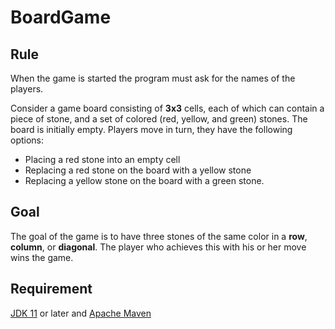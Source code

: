 # BoardGame

## Rule

When the game is started the program must ask for the names of the players.

Consider a game board consisting of **3x3** cells, each of which can contain a piece of stone, and a set of colored (red, yellow, and green) stones. The board is initially empty. Players move in turn, they have the following options:

- Placing a red stone into an empty cell
- Replacing a red stone on the board with a yellow stone
- Replacing a yellow stone on the board with a green stone.

## Goal

The goal of the game is to have three stones of the same color in a **row**, **column**, or **diagonal**. The player who achieves this with his or her move wins the game.

## Requirement

[JDK 11](https://www.oracle.com/java/technologies/javase-downloads.html) or later and [Apache Maven](https://maven.apache.org/)
